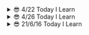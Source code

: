 <details>
<summary> 😎 4/22 Today I Learn
</summary>
<div markdown="1">       
<hr/>

## 오늘 학습 내용

- nodejs vs spring boot
- 독서 - 소프트 스킬
- 프로그래머스 mysql-level 4 => 1문제
- 타입스크립트 - 함수

## 프레임 워크 vs 라이브 러리
내가 코드를 컨트롤 => 라이브러리 ex ) jQuery

누군가의 규칙을 따라 코딩 => 프레임 워크 ex) django , spring boot

프레임워크 또는 라이브러리라는 용어로 정의하기 애매한 것들도 존재한다. 
예를들어 리액트같은 경우 라이브러리로 공식문서에 적혀있지만 컴포넌트별로 규칙이 존재하기 때문에 프레임 워크라러도 불릴 수 있다.

## Node JS vs Spring boot

**Node.js** : 브라우저 외부에서 Javascipt 코드를 실행하는 데 사용되는 런타임 환경. 프레임 워크가 아니다.

**Spring boot(프레임 워크)** : 자바기반 런타임 환경

Node.js 와 Spring boot의 정확한 비교를 위해 express.js vs spring boot 또는 Koa vs Spring boot 등이 맞지만 범위를 넓혀 Node.js를 사용할 것.(express, koa는 node.js를 위한 프레임 워크)

### 회사별 사용 기술
Node.js => Medium / Netflix / Uber / LinkedIn …

Spring Boot => Google / Microsoft / Amazon ….

### 주요 특징
**Node.js** : event-driven, single-threaded, non-blocking I/O model
#### 장점

- 자바스크립트 커뮤니티가 빠르게 성장중
- 가볍고 빠르다.
- 싱글 쓰레드 => 적은 메모리 공간을 차지
- I / O 작업에 적합
- Npm의 지속적인 성장

#### 단점

- Multi-threading을 지원하지 않는다 => 프로세스가 죽으면 대체할 프로세스가 없다.
- 정적 타입 체크의 부족 => 런타임환경에서 문제가 될 수 있다.
- 대용량 컴퓨팅 작업에 적합하지 않다 => 병목현상

**Spring Boot** : 프로덕션 등급의 독립적 애플리케이션을 빠르게 실행 가능 / 라이브러리 버젼 자동 관리 / multi-threaded
#### 장점

- 자바의 커뮤티니는 이미 성장해있다.
- 정적 타입 언어(타입의 안전성)
- 멀티 쓰레드
- 쉽게 사용 가능한 수 많은 의존성
- 유지 보수성과 안정성이 뛰어남
#### 단점

- 많은 메모리 공간을 차지
- 반복적으로 비슷한 형태를 띄는 코드(boilerplate code)는 디버깅을 어렵게할 수 있다.
- 사용되지 않는 종속성을 포함할 수 있다.

### 상황에 따른 선택
**Node.js** : I / O에 의존하는 애플리케이션(예약시스템, 미디어 앱)을 구축하는 경우 사용

**Spring Boot** : 엄청난 양의 컴퓨팅(빅 데이터, 전자 상거래 플랫폼)을 수행해야 할 때 사용

<hr/>

### 참고 자료
https://betterprogramming.pub/node-js-vs-spring-boot-which-should-you-choose-2366c2f76587

https://www.youtube.com/watch?v=5DxMUShYHW8&t

https://www.youtube.com/watch?v=t9ccIykXTCM&t

### 원본
https://velog.io/@aksdb9865
</div>
</details>

<details>
<summary> 😎 4/26 Today I Learn
</summary>
<div markdown="1"> 

<hr />

## 오늘 학습 내용
- 타입스크립트 - 리터럴 타입 / 유니언과 교차 타입
- this
- React hooks(벨로퍼트 리액트 입문 17장 까지)
- 독서 - 소프트 스킬(존 손메즈)

## This

this에 바인딩될 객체는 자바스크립트 엔진에 의해 함수 호출 패턴에 의해 결정.

### 메서드 호출
```javascript
let obj = {
	name : "jang",
	sayName : function(){
		console.log(this.name)
	}
}

console.log(obj.sayName()); //  jang
```
### 화살표 함수를 이용한 호출

화살표 함수는 함수를 호출 된 곳이 아니라 함수가 생성된 쪽에서 this가 바인딩

```javascript
let obj = {
	name : "jang",
	sayName : function(){
		return ()=>{
			console.log(this) // {name : “jang” , sayName : f~}
		}
	}
}

console.log(obj.sayName()()); // {name:"jang", sayName : f}
```

### 일반 함수 호출

this는 전역 객체에 바인딩 

```javascript
function Person(name){
  	this.name = name
}
let me = Person("jang");
console.log(me) // undefined

```

### new 연산자를 붙여 호출

this는 해당함수에 바인딩

```javascript
function Person(name){
  this.name = name
}
let me =new Person("jang");
console.log(me) // Person {name : "jang"}
```
### 원본
https://velog.io/@aksdb9865


</div>
</details>

<details>
<summary> 😎 21/6/16 Today I Learn
</summary>
<div markdown="1"> 

<hr />

## 오늘 학습 내용
- form 태그 

## label element의 중요성

1. 사용자가 input tag에 값을 입력하기 위해 집중할 때 화면 판독기가 해당 input tag의 라벨을 소리내어 읽어준다.
2. checkbox/radio button은 종종 너무 작아 클릭하기 어려울 때가 종종 발생하는데 label element로 label을 클릭했을 때도 checkbox/radio button이 toggle되게 도와준다.
3. label tag의 for속성은 반드시 input tag와의 id 속성과 일치해야 함께 바인딩 된다.

## Form tag의 submit속성
1. action : Method속성 에따라 방식이 다르지만 method속성이 없다면 action값에 적힌 url로 이동되고 파라미터에 input data가 나타난다. (기본값은 method=“get”)
2. target : target속성이 없다면 해당 페이지에서 페이지 전환이 이루어지고 _blank로 값을 준다면 새로운 탭으로 이동하게 된다. 더 자세하게 학습해야 된다면 [여기](https://www.w3schools.com/html/html_forms_attributes.asp)를 클릭해 보자
3. method : get 방식은 action에서 설명한 것과 동일하게 동작하고 추가적으로 method는 말 그대로 HTTP method를 지정할 수 있다. data를 어떤 형태로 보내줄것인지를 결정하고자 할 때 사용한다. Post 방식을 사용하면 console network 탭에서 입력한 값을 확인할 수 있다.
4. autocomplete : on으로 값을 할당하면 자동완성기능 활성화 off 는 비활성화
5. novalidate :  유효성 검사를 여부를 확인해주는 속성 값은 boolean으로 할당 시켜준다

## form 태그 안에 사용할 수 있는 element 종류
```javascript
<input>
<label>
<select>
<textarea>
<button>
<fieldset>
<legend>
<datalist>
<output>
<option>
<optgroup>

```

## 참고자료
	
https://www.w3schools.com/html/html_forms.asp<br/>
https://www.w3schools.com/html/html_forms_attributes.asp<br/>
https://www.w3schools.com/html/html_form_elements.asp<br/>
https://www.nextree.co.kr/p8428/<br/>
</div>
</details>
